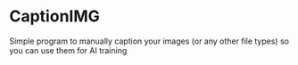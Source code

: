 # CaptionIMG
Simple program to manually caption your images (or any other file types) so you can use them for AI training
